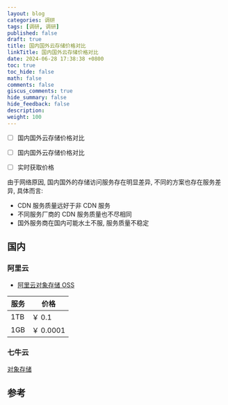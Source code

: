 ```yaml
---
layout: blog
categories: 调研
tags: [调研, 调研]
published: false
draft: true
title: 国内国外云存储价格对比
linkTitle: 国内国外云存储价格对比
date: 2024-06-28 17:38:38 +0800
toc: true
toc_hide: false
math: false
comments: false
giscus_comments: true
hide_summary: false
hide_feedback: false
description:
weight: 100
---
```


- [ ] 国内国外云存储价格对比

- [ ] 国内国外云存储价格对比

- [ ] 实时获取价格

由于网络原因, 国内国外的存储访问服务存在明显差异, 不同的方案也存在服务差异, 具体而言:

- CDN 服务质量远好于非 CDN 服务
- 不同服务厂商的 CDN 服务质量也不尽相同
- 国外服务商在国内可能水土不服, 服务质量不稳定

## 国内

### 阿里云

- [阿里云对象存储 OSS](https://www.aliyun.com/product/oss)

| 服务 | 价格      |
| ---- | --------- |
| 1TB  | ￥ 0.1    |
| 1GB  | ￥ 0.0001 |

### 七牛云

[对象存储](https://www.qiniu.com/prices/kodo)

## 参考

